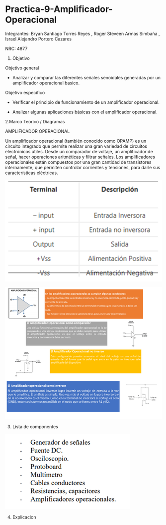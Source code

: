 # Practica-9-Amplificador-Operacional
Integrantes: Bryan Santiago Torres Reyes , Roger Steveen Armas Simbaña , Israel Alejandro Portero Cazares

NRC: 4877

1. Objetivo

Objetivo general

*  Analizar y comparar las diferentes  señales senoidales  generadas por un amplificador operacional basico.

Objetivo  especifico

*  Verificar el principio de funcionamiento de un amplificador operacional.

*  Analizar algunas aplicaciones básicas con el amplificador operacional.

2.Marco Teorico /  Diagramas

AMPLIFICADOR OPERACIONAL

Un amplificador operacional (también conocido como OPAMP) es un circuito integrado que permite realizar una gran variedad de circuitos electrónicos útiles. Desde un comparador de voltaje, un amplificador de señal, hacer operaciones aritméticas y filtrar señales. Los amplificadores operacionales están compuestos por una gran cantidad de transistores internamente, que permiten controlar corrientes y tensiones, para darle sus características eléctricas.


![](https://github.com/iaportero/Practica-9-Amplificador-Operacional/blob/main/Imagenes/ima%201.png)


![](https://github.com/iaportero/Practica-9-Amplificador-Operacional/blob/main/Imagenes/ima%202.png)


3. Lista de componentes


![](https://github.com/iaportero/Practica-9-Amplificador-Operacional/blob/main/Imagenes/ima%203.png)

4. Explicacion







